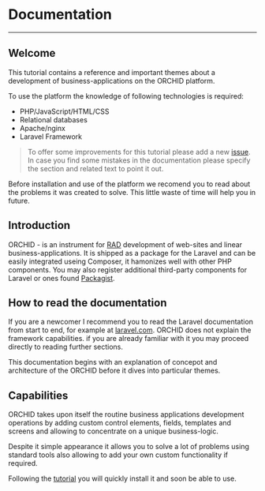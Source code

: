 # Documentation
----------

## Welcome

This tutorial contains a reference and important themes about a development of business-applications on the ORCHID platform.

To use the platform the knowledge of following technologies is required:
- PHP/JavaScript/HTML/CSS
- Relational databases
- Apache/nginx
- Laravel Framework


> To offer some improvements for this tutorial please add a new [issue](https://github.com/orchidsoftware/platform/issues). 
In case you find some mistakes in the documentation please specify the section and related text to point it out.


Before installation and use of the platform we recomend you to read about the problems it was created to solve. This little waste of time will help you in future.


## Introduction

ORCHID - is an instrument for [RAD](https://en.wikipedia.org/wiki/Rapid_application_development) development of web-sites and linear business-applications. 
It is shipped as a package for the Laravel and can be easily integrated useing Composer, it hamonizes well with other PHP components. 
 You may also register additional third-party components for Laravel or ones found [Packagist](https://packagist.org/).

## How to read the documentation

If you are a newcomer I recommend you to read the Laravel documentation from start to end, for example at [laravel.com](https://laravel.com).
ORCHID does not explain the framework capabilities. if you are already familiar with it you may proceed directly to reading further sections.

This documentation begins with an explanation of concepot and architecture of the ORCHID before it dives into particular themes.

## Capabilities 

ORCHID takes upon itself the routine business applications development operations by adding custom control elements, fields, templates and screens and allowing to concentrate on a unique business-logic.

Despite it simple appearance it allows you to solve a lot of problems using standard tools also allowing to add your own custom functionality if required.


Following the [tutorial](/en/docs/installation/) you will quickly install it and soon be able to use.
